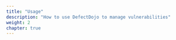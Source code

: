 ```yaml
---
title: "Usage"
description: "How to use DefectDojo to manage vulnerabilities"
weight: 2
chapter: true
---
```

